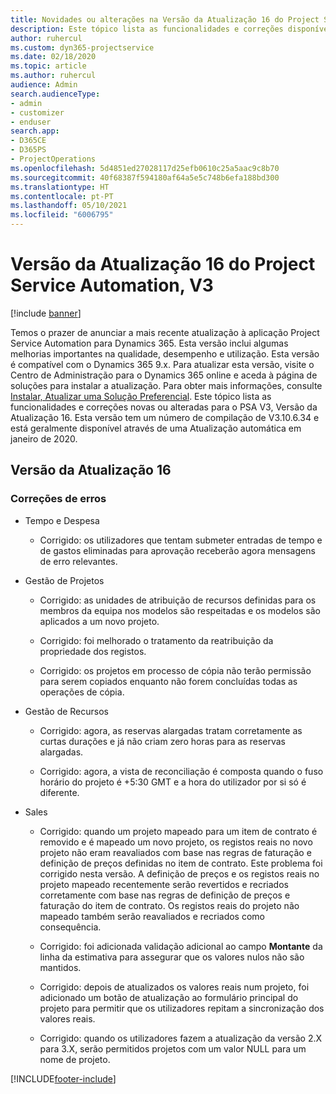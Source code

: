 ```yaml
---
title: Novidades ou alterações na Versão da Atualização 16 do Project Service Automation, V3
description: Este tópico lista as funcionalidades e correções disponíveis no Project Service Automation V3, Versão da Atualização 16, V3.
author: ruhercul
ms.custom: dyn365-projectservice
ms.date: 02/18/2020
ms.topic: article
ms.author: ruhercul
audience: Admin
search.audienceType:
- admin
- customizer
- enduser
search.app:
- D365CE
- D365PS
- ProjectOperations
ms.openlocfilehash: 5d4851ed27028117d25efb0610c25a5aac9c8b70
ms.sourcegitcommit: 40f68387f594180af64a5e5c748b6efa188bd300
ms.translationtype: HT
ms.contentlocale: pt-PT
ms.lasthandoff: 05/10/2021
ms.locfileid: "6006795"
---
```

# <a name="project-service-automation-update-release-16-v3"></a>Versão da Atualização 16 do Project Service Automation, V3

[!include [banner](../includes/psa-now-project-operations.md)]

Temos o prazer de anunciar a mais recente atualização à aplicação Project Service Automation para Dynamics 365. Esta versão inclui algumas melhorias importantes na qualidade, desempenho e utilização.  Esta versão é compatível com o Dynamics 365 9.x. Para atualizar esta versão, visite o Centro de Administração para o Dynamics 365 online e aceda à página de soluções para instalar a atualização. Para obter mais informações, consulte [Instalar, Atualizar uma Solução Preferencial](/dynamics365/project-service/upgrade-psa-home-page).
Este tópico lista as funcionalidades e correções novas ou alteradas para o PSA V3, Versão da Atualização 16. Esta versão tem um número de compilação de V3.10.6.34 e está geralmente disponível através de uma Atualização automática em janeiro de 2020.


## <a name="update-release-16"></a>Versão da Atualização 16

### <a name="bug-fixes"></a>Correções de erros

-   Tempo e Despesa

    -   Corrigido: os utilizadores que tentam submeter entradas de tempo e de gastos eliminadas para aprovação receberão agora mensagens de erro relevantes.

-   Gestão de Projetos

    -   Corrigido: as unidades de atribuição de recursos definidas para os membros da equipa nos modelos são respeitadas e os modelos são aplicados a um novo projeto.

    -   Corrigido: foi melhorado o tratamento da reatribuição da propriedade dos registos.

    -   Corrigido: os projetos em processo de cópia não terão permissão para serem copiados enquanto não forem concluídas todas as operações de cópia.

-   Gestão de Recursos

    -   Corrigido: agora, as reservas alargadas tratam corretamente as curtas durações e já não criam zero horas para as reservas alargadas.

    -   Corrigido: agora, a vista de reconciliação é composta quando o fuso horário do projeto é +5:30 GMT e a hora do utilizador por si só é diferente.

-   Sales

    -   Corrigido: quando um projeto mapeado para um item de contrato é removido e é mapeado um novo projeto, os registos reais no novo projeto não eram reavaliados com base nas regras de faturação e definição de preços definidas no item de contrato. Este problema foi corrigido nesta versão. A definição de preços e os registos reais no projeto mapeado recentemente serão revertidos e recriados corretamente com base nas regras de definição de preços e faturação do item de contrato. Os registos reais do projeto não mapeado também serão reavaliados e recriados como consequência.

    -   Corrigido: foi adicionada validação adicional ao campo **Montante** da linha da estimativa para assegurar que os valores nulos não são mantidos.

    -   Corrigido: depois de atualizados os valores reais num projeto, foi adicionado um botão de atualização ao formulário principal do projeto para permitir que os utilizadores repitam a sincronização dos valores reais.

    -   Corrigido: quando os utilizadores fazem a atualização da versão 2.X para 3.X, serão permitidos projetos com um valor NULL para um nome de projeto.



[!INCLUDE[footer-include](../includes/footer-banner.md)]